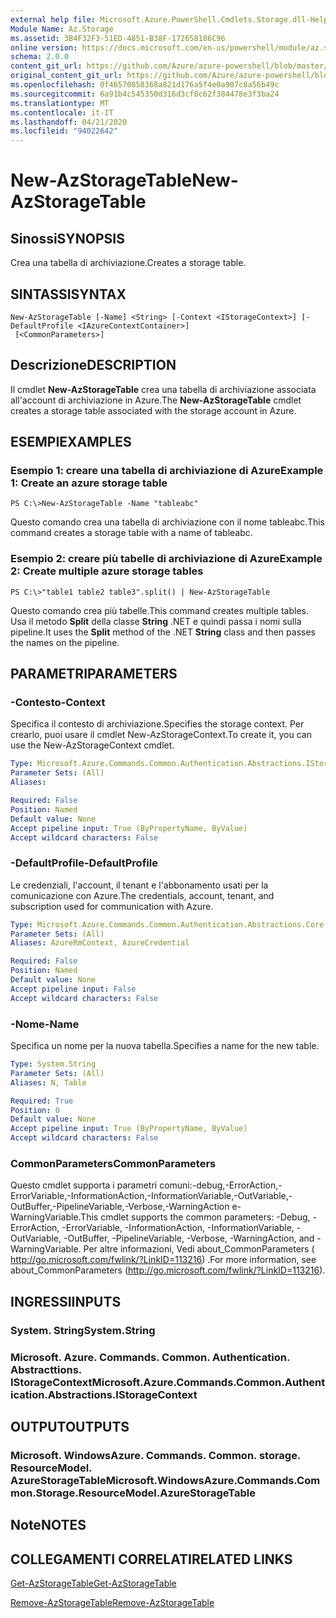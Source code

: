 ```yaml
---
external help file: Microsoft.Azure.PowerShell.Cmdlets.Storage.dll-Help.xml
Module Name: Az.Storage
ms.assetid: 3B4F32F3-51ED-4851-B38F-172658186C96
online version: https://docs.microsoft.com/en-us/powershell/module/az.storage/new-azstoragetable
schema: 2.0.0
content_git_url: https://github.com/Azure/azure-powershell/blob/master/src/Storage/Storage.Management/help/New-AzStorageTable.md
original_content_git_url: https://github.com/Azure/azure-powershell/blob/master/src/Storage/Storage.Management/help/New-AzStorageTable.md
ms.openlocfilehash: 0f46570858368a821d176a5f4e0a907c8a56b49c
ms.sourcegitcommit: 6a91b4c545350d316d3cf8c62f384478e3f3ba24
ms.translationtype: MT
ms.contentlocale: it-IT
ms.lasthandoff: 04/21/2020
ms.locfileid: "94022642"
---
```

# <span data-ttu-id="22fc1-101">New-AzStorageTable</span><span class="sxs-lookup"><span data-stu-id="22fc1-101">New-AzStorageTable</span></span>

## <span data-ttu-id="22fc1-102">Sinossi</span><span class="sxs-lookup"><span data-stu-id="22fc1-102">SYNOPSIS</span></span>
<span data-ttu-id="22fc1-103">Crea una tabella di archiviazione.</span><span class="sxs-lookup"><span data-stu-id="22fc1-103">Creates a storage table.</span></span>

## <span data-ttu-id="22fc1-104">SINTASSI</span><span class="sxs-lookup"><span data-stu-id="22fc1-104">SYNTAX</span></span>

```
New-AzStorageTable [-Name] <String> [-Context <IStorageContext>] [-DefaultProfile <IAzureContextContainer>]
 [<CommonParameters>]
```

## <span data-ttu-id="22fc1-105">Descrizione</span><span class="sxs-lookup"><span data-stu-id="22fc1-105">DESCRIPTION</span></span>
<span data-ttu-id="22fc1-106">Il cmdlet **New-AzStorageTable** crea una tabella di archiviazione associata all'account di archiviazione in Azure.</span><span class="sxs-lookup"><span data-stu-id="22fc1-106">The **New-AzStorageTable** cmdlet creates a storage table associated with the storage account in Azure.</span></span>

## <span data-ttu-id="22fc1-107">ESEMPI</span><span class="sxs-lookup"><span data-stu-id="22fc1-107">EXAMPLES</span></span>

### <span data-ttu-id="22fc1-108">Esempio 1: creare una tabella di archiviazione di Azure</span><span class="sxs-lookup"><span data-stu-id="22fc1-108">Example 1: Create an azure storage table</span></span>
```
PS C:\>New-AzStorageTable -Name "tableabc"
```

<span data-ttu-id="22fc1-109">Questo comando crea una tabella di archiviazione con il nome tableabc.</span><span class="sxs-lookup"><span data-stu-id="22fc1-109">This command creates a storage table with a name of tableabc.</span></span>

### <span data-ttu-id="22fc1-110">Esempio 2: creare più tabelle di archiviazione di Azure</span><span class="sxs-lookup"><span data-stu-id="22fc1-110">Example 2: Create multiple azure storage tables</span></span>
```
PS C:\>"table1 table2 table3".split() | New-AzStorageTable
```

<span data-ttu-id="22fc1-111">Questo comando crea più tabelle.</span><span class="sxs-lookup"><span data-stu-id="22fc1-111">This command creates multiple tables.</span></span>
<span data-ttu-id="22fc1-112">Usa il metodo **Split** della classe **String** .NET e quindi passa i nomi sulla pipeline.</span><span class="sxs-lookup"><span data-stu-id="22fc1-112">It uses the **Split** method of the .NET **String** class and then passes the names on the pipeline.</span></span>

## <span data-ttu-id="22fc1-113">PARAMETRI</span><span class="sxs-lookup"><span data-stu-id="22fc1-113">PARAMETERS</span></span>

### <span data-ttu-id="22fc1-114">-Contesto</span><span class="sxs-lookup"><span data-stu-id="22fc1-114">-Context</span></span>
<span data-ttu-id="22fc1-115">Specifica il contesto di archiviazione.</span><span class="sxs-lookup"><span data-stu-id="22fc1-115">Specifies the storage context.</span></span>
<span data-ttu-id="22fc1-116">Per crearlo, puoi usare il cmdlet New-AzStorageContext.</span><span class="sxs-lookup"><span data-stu-id="22fc1-116">To create it, you can use the New-AzStorageContext cmdlet.</span></span>

```yaml
Type: Microsoft.Azure.Commands.Common.Authentication.Abstractions.IStorageContext
Parameter Sets: (All)
Aliases:

Required: False
Position: Named
Default value: None
Accept pipeline input: True (ByPropertyName, ByValue)
Accept wildcard characters: False
```

### <span data-ttu-id="22fc1-117">-DefaultProfile</span><span class="sxs-lookup"><span data-stu-id="22fc1-117">-DefaultProfile</span></span>
<span data-ttu-id="22fc1-118">Le credenziali, l'account, il tenant e l'abbonamento usati per la comunicazione con Azure.</span><span class="sxs-lookup"><span data-stu-id="22fc1-118">The credentials, account, tenant, and subscription used for communication with Azure.</span></span>

```yaml
Type: Microsoft.Azure.Commands.Common.Authentication.Abstractions.Core.IAzureContextContainer
Parameter Sets: (All)
Aliases: AzureRmContext, AzureCredential

Required: False
Position: Named
Default value: None
Accept pipeline input: False
Accept wildcard characters: False
```

### <span data-ttu-id="22fc1-119">-Nome</span><span class="sxs-lookup"><span data-stu-id="22fc1-119">-Name</span></span>
<span data-ttu-id="22fc1-120">Specifica un nome per la nuova tabella.</span><span class="sxs-lookup"><span data-stu-id="22fc1-120">Specifies a name for the new table.</span></span>

```yaml
Type: System.String
Parameter Sets: (All)
Aliases: N, Table

Required: True
Position: 0
Default value: None
Accept pipeline input: True (ByPropertyName, ByValue)
Accept wildcard characters: False
```

### <span data-ttu-id="22fc1-121">CommonParameters</span><span class="sxs-lookup"><span data-stu-id="22fc1-121">CommonParameters</span></span>
<span data-ttu-id="22fc1-122">Questo cmdlet supporta i parametri comuni:-debug,-ErrorAction,-ErrorVariable,-InformationAction,-InformationVariable,-OutVariable,-OutBuffer,-PipelineVariable,-Verbose,-WarningAction e-WarningVariable.</span><span class="sxs-lookup"><span data-stu-id="22fc1-122">This cmdlet supports the common parameters: -Debug, -ErrorAction, -ErrorVariable, -InformationAction, -InformationVariable, -OutVariable, -OutBuffer, -PipelineVariable, -Verbose, -WarningAction, and -WarningVariable.</span></span> <span data-ttu-id="22fc1-123">Per altre informazioni, Vedi about_CommonParameters ( http://go.microsoft.com/fwlink/?LinkID=113216) .</span><span class="sxs-lookup"><span data-stu-id="22fc1-123">For more information, see about_CommonParameters (http://go.microsoft.com/fwlink/?LinkID=113216).</span></span>

## <span data-ttu-id="22fc1-124">INGRESSI</span><span class="sxs-lookup"><span data-stu-id="22fc1-124">INPUTS</span></span>

### <span data-ttu-id="22fc1-125">System. String</span><span class="sxs-lookup"><span data-stu-id="22fc1-125">System.String</span></span>

### <span data-ttu-id="22fc1-126">Microsoft. Azure. Commands. Common. Authentication. Abstracttions. IStorageContext</span><span class="sxs-lookup"><span data-stu-id="22fc1-126">Microsoft.Azure.Commands.Common.Authentication.Abstractions.IStorageContext</span></span>

## <span data-ttu-id="22fc1-127">OUTPUT</span><span class="sxs-lookup"><span data-stu-id="22fc1-127">OUTPUTS</span></span>

### <span data-ttu-id="22fc1-128">Microsoft. WindowsAzure. Commands. Common. storage. ResourceModel. AzureStorageTable</span><span class="sxs-lookup"><span data-stu-id="22fc1-128">Microsoft.WindowsAzure.Commands.Common.Storage.ResourceModel.AzureStorageTable</span></span>

## <span data-ttu-id="22fc1-129">Note</span><span class="sxs-lookup"><span data-stu-id="22fc1-129">NOTES</span></span>

## <span data-ttu-id="22fc1-130">COLLEGAMENTI CORRELATI</span><span class="sxs-lookup"><span data-stu-id="22fc1-130">RELATED LINKS</span></span>

[<span data-ttu-id="22fc1-131">Get-AzStorageTable</span><span class="sxs-lookup"><span data-stu-id="22fc1-131">Get-AzStorageTable</span></span>](./Get-AzStorageTable.md)

[<span data-ttu-id="22fc1-132">Remove-AzStorageTable</span><span class="sxs-lookup"><span data-stu-id="22fc1-132">Remove-AzStorageTable</span></span>](./Remove-AzStorageTable.md)


